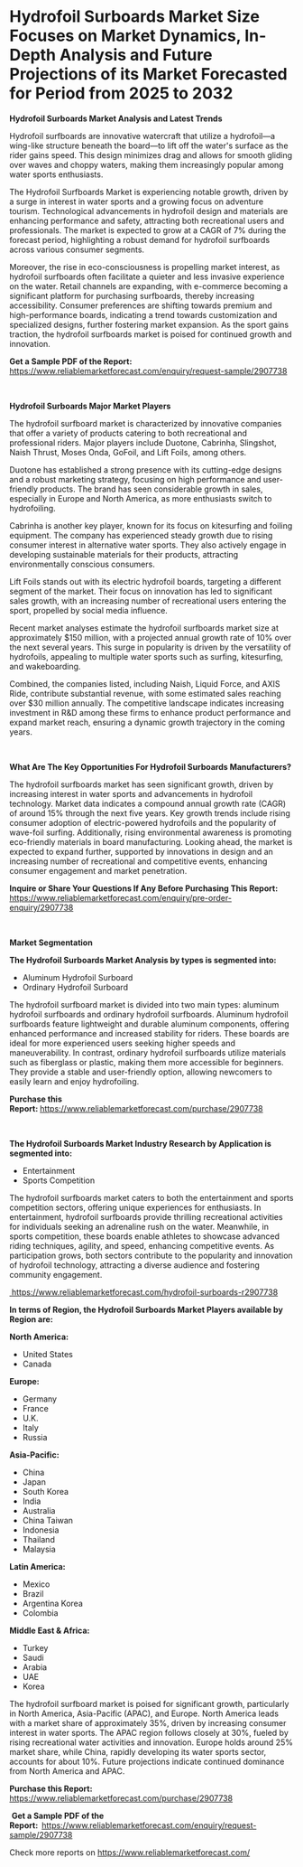 <p><h1>Hydrofoil Surboards Market Size Focuses on Market Dynamics, In-Depth Analysis and Future Projections of its Market Forecasted for Period from 2025 to 2032</h1></p><p><strong>Hydrofoil Surboards Market Analysis and Latest Trends</strong></p>
<p><p>Hydrofoil surfboards are innovative watercraft that utilize a hydrofoil—a wing-like structure beneath the board—to lift off the water's surface as the rider gains speed. This design minimizes drag and allows for smooth gliding over waves and choppy waters, making them increasingly popular among water sports enthusiasts.</p><p>The Hydrofoil Surfboards Market is experiencing notable growth, driven by a surge in interest in water sports and a growing focus on adventure tourism. Technological advancements in hydrofoil design and materials are enhancing performance and safety, attracting both recreational users and professionals. The market is expected to grow at a CAGR of 7% during the forecast period, highlighting a robust demand for hydrofoil surfboards across various consumer segments.</p><p>Moreover, the rise in eco-consciousness is propelling market interest, as hydrofoil surfboards often facilitate a quieter and less invasive experience on the water. Retail channels are expanding, with e-commerce becoming a significant platform for purchasing surfboards, thereby increasing accessibility. Consumer preferences are shifting towards premium and high-performance boards, indicating a trend towards customization and specialized designs, further fostering market expansion. As the sport gains traction, the hydrofoil surfboards market is poised for continued growth and innovation.</p></p>
<p><strong>Get a Sample PDF of the Report:&nbsp;</strong> <a href="https://www.reliablemarketforecast.com/enquiry/request-sample/2907738?utm_campaign=2721&utm_medium=2&utm_source=Github&utm_content=ia&utm_term=12032025&utm_id=hydrofoil-surboards">https://www.reliablemarketforecast.com/enquiry/request-sample/2907738</a></p>
<p>&nbsp;</p>
<p><strong>Hydrofoil Surboards Major Market Players</strong></p>
<p><p>The hydrofoil surfboard market is characterized by innovative companies that offer a variety of products catering to both recreational and professional riders. Major players include Duotone, Cabrinha, Slingshot, Naish Thrust, Moses Onda, GoFoil, and Lift Foils, among others. </p><p>Duotone has established a strong presence with its cutting-edge designs and a robust marketing strategy, focusing on high performance and user-friendly products. The brand has seen considerable growth in sales, especially in Europe and North America, as more enthusiasts switch to hydrofoiling.</p><p>Cabrinha is another key player, known for its focus on kitesurfing and foiling equipment. The company has experienced steady growth due to rising consumer interest in alternative water sports. They also actively engage in developing sustainable materials for their products, attracting environmentally conscious consumers.</p><p>Lift Foils stands out with its electric hydrofoil boards, targeting a different segment of the market. Their focus on innovation has led to significant sales growth, with an increasing number of recreational users entering the sport, propelled by social media influence.</p><p>Recent market analyses estimate the hydrofoil surfboards market size at approximately $150 million, with a projected annual growth rate of 10% over the next several years. This surge in popularity is driven by the versatility of hydrofoils, appealing to multiple water sports such as surfing, kitesurfing, and wakeboarding.</p><p>Combined, the companies listed, including Naish, Liquid Force, and AXIS Ride, contribute substantial revenue, with some estimated sales reaching over $30 million annually. The competitive landscape indicates increasing investment in R&D among these firms to enhance product performance and expand market reach, ensuring a dynamic growth trajectory in the coming years.</p></p>
<p>&nbsp;</p>
<p><strong>What Are The Key Opportunities For Hydrofoil Surboards Manufacturers?</strong></p>
<p><p>The hydrofoil surfboards market has seen significant growth, driven by increasing interest in water sports and advancements in hydrofoil technology. Market data indicates a compound annual growth rate (CAGR) of around 15% through the next five years. Key growth trends include rising consumer adoption of electric-powered hydrofoils and the popularity of wave-foil surfing. Additionally, rising environmental awareness is promoting eco-friendly materials in board manufacturing. Looking ahead, the market is expected to expand further, supported by innovations in design and an increasing number of recreational and competitive events, enhancing consumer engagement and market penetration.</p></p>
<p><strong>Inquire or Share Your Questions If Any Before Purchasing This Report:</strong> <a href="https://www.reliablemarketforecast.com/enquiry/pre-order-enquiry/2907738?utm_campaign=2721&utm_medium=2&utm_source=Github&utm_content=ia&utm_term=12032025&utm_id=hydrofoil-surboards">https://www.reliablemarketforecast.com/enquiry/pre-order-enquiry/2907738</a></p>
<p>&nbsp;</p>
<p><strong>Market Segmentation</strong></p>
<p><strong>The Hydrofoil Surboards Market Analysis by types is segmented into:</strong></p>
<p><ul><li>Aluminum Hydrofoil Surboard</li><li>Ordinary Hydrofoil Surboard</li></ul></p>
<p><p>The hydrofoil surfboard market is divided into two main types: aluminum hydrofoil surfboards and ordinary hydrofoil surfboards. Aluminum hydrofoil surfboards feature lightweight and durable aluminum components, offering enhanced performance and increased stability for riders. These boards are ideal for more experienced users seeking higher speeds and maneuverability. In contrast, ordinary hydrofoil surfboards utilize materials such as fiberglass or plastic, making them more accessible for beginners. They provide a stable and user-friendly option, allowing newcomers to easily learn and enjoy hydrofoiling.</p></p>
<p><strong>Purchase this Report:&nbsp;</strong><a href="https://www.reliablemarketforecast.com/purchase/2907738?utm_campaign=2721&utm_medium=2&utm_source=Github&utm_content=ia&utm_term=12032025&utm_id=hydrofoil-surboards">https://www.reliablemarketforecast.com/purchase/2907738</a></p>
<p>&nbsp;</p>
<p><strong>The Hydrofoil Surboards Market Industry Research by Application is segmented into:</strong></p>
<p><ul><li>Entertainment</li><li>Sports Competition</li></ul></p>
<p><p>The hydrofoil surfboards market caters to both the entertainment and sports competition sectors, offering unique experiences for enthusiasts. In entertainment, hydrofoil surfboards provide thrilling recreational activities for individuals seeking an adrenaline rush on the water. Meanwhile, in sports competition, these boards enable athletes to showcase advanced riding techniques, agility, and speed, enhancing competitive events. As participation grows, both sectors contribute to the popularity and innovation of hydrofoil technology, attracting a diverse audience and fostering community engagement.</p></p>
<p><a href="https://www.reliablemarketforecast.com/hydrofoil-surboards-r2907738?utm_campaign=2721&utm_medium=2&utm_source=Github&utm_content=ia&utm_term=12032025&utm_id=hydrofoil-surboards">&nbsp;https://www.reliablemarketforecast.com/hydrofoil-surboards-r2907738</a></p>
<p><strong>In terms of Region, the Hydrofoil Surboards Market Players available by Region are:</strong></p>
<p>
    <p> <strong> North America: </strong>
        <ul>
            <li>United States</li>
            <li>Canada</li>
        </ul>
        </p> 
    <p> <strong> Europe: </strong>
        <ul>
            <li>Germany</li>
            <li>France</li>
            <li>U.K.</li>
            <li>Italy</li>
            <li>Russia</li>
        </ul>
        </p> 
    <p> <strong> Asia-Pacific: </strong>
        <ul>
            <li>China</li>
            <li>Japan</li>
            <li>South Korea</li>
            <li>India</li>
            <li>Australia</li>
            <li>China Taiwan</li>
            <li>Indonesia</li>
            <li>Thailand</li>
            <li>Malaysia</li>
        </ul>
        </p> 
    <p> <strong> Latin America: </strong>
        <ul>
            <li>Mexico</li>
            <li>Brazil</li>
            <li>Argentina Korea</li>
            <li>Colombia</li>
        </ul>
        </p> 
    <p> <strong> Middle East & Africa: </strong>
        <ul>
            <li>Turkey</li>
            <li>Saudi</li>
            <li>Arabia</li>
            <li>UAE</li>
            <li>Korea</li>
        </ul>
    </p>
    </p>
<p><p>The hydrofoil surfboard market is poised for significant growth, particularly in North America, Asia-Pacific (APAC), and Europe. North America leads with a market share of approximately 35%, driven by increasing consumer interest in water sports. The APAC region follows closely at 30%, fueled by rising recreational water activities and innovation. Europe holds around 25% market share, while China, rapidly developing its water sports sector, accounts for about 10%. Future projections indicate continued dominance from North America and APAC.</p></p>
<p><strong>Purchase this Report: </strong><a href="https://www.reliablemarketforecast.com/purchase/2907738?utm_campaign=2721&utm_medium=2&utm_source=Github&utm_content=ia&utm_term=12032025&utm_id=hydrofoil-surboards">https://www.reliablemarketforecast.com/purchase/2907738</a></p>
<p>&nbsp;<strong>Get a Sample PDF of the Report:&nbsp;&nbsp;</strong><a href="https://www.reliablemarketforecast.com/enquiry/request-sample/2907738?utm_campaign=2721&utm_medium=2&utm_source=Github&utm_content=ia&utm_term=12032025&utm_id=hydrofoil-surboards">https://www.reliablemarketforecast.com/enquiry/request-sample/2907738</a></p>
<p><strong></strong></p>
<p>Check more reports on <a href="https://www.reliablemarketforecast.com/?utm_campaign=2721&utm_medium=2&utm_source=Github&utm_content=ia&utm_term=12032025&utm_id=hydrofoil-surboards">https://www.reliablemarketforecast.com/</a></p>